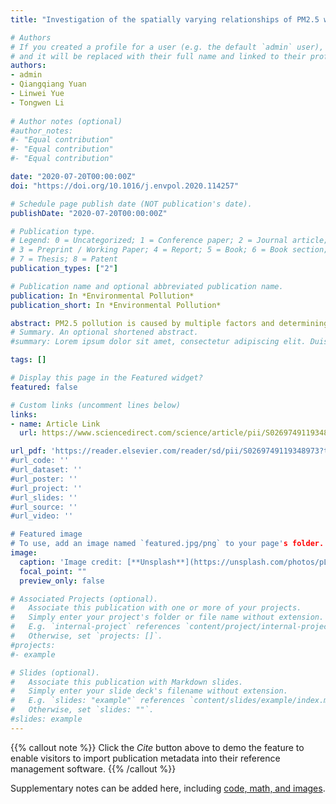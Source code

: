 ```yaml
---
title: "Investigation of the spatially varying relationships of PM2.5 with meteorology, topography, and emissions over China in 2015 by using modified geographically weighted regression"

# Authors
# If you created a profile for a user (e.g. the default `admin` user), write the username (folder name) here 
# and it will be replaced with their full name and linked to their profile.
authors:
- admin
- Qiangqiang Yuan
- Linwei Yue
- Tongwen Li
 
# Author notes (optional)
#author_notes:
#- "Equal contribution"
#- "Equal contribution"
#- "Equal contribution"

date: "2020-07-20T00:00:00Z"
doi: "https://doi.org/10.1016/j.envpol.2020.114257"

# Schedule page publish date (NOT publication's date).
publishDate: "2020-07-20T00:00:00Z"

# Publication type.
# Legend: 0 = Uncategorized; 1 = Conference paper; 2 = Journal article;
# 3 = Preprint / Working Paper; 4 = Report; 5 = Book; 6 = Book section;
# 7 = Thesis; 8 = Patent
publication_types: ["2"]

# Publication name and optional abbreviated publication name.
publication: In *Environmental Pollution*
publication_short: In *Environmental Pollution*

abstract: PM2.5 pollution is caused by multiple factors and determining how these factors affect PM2.5 pollution is important for haze control. In this study, we modified the geographically weighted regression (GWR) model and investigated the relationships between PM2.5 and its influencing factors. Experiments covering 368 cities and 9 urban agglomerations were conducted in China in 2015 and more than 20 factors were considered. The modified GWR coefficients (MGCs) were calculated for six variables, including two emission factors (SO2 and NO2 concentrations), two meteorological factors (relative humidity and lifted index), and two topographical factors (woodland percentage and elevation). Then the spatial distribution of MGCs was analyzed at city, cluster, and region scales. Results showed that the relationships between PM2.5 and the different factors varied with location. SO2 emission positively affected PM2.5, and the impact was the strongest in the Beijing–Tianjin–Hebei (BTH) region. The impact of NO2 was generally smaller than that of SO2 and could be important in coastal areas. The impact of meteorological factors on PM2.5 was complicated in terms of spatial variations, with relative humidity and lifted index exerting a strong positive impact on PM2.5 in Pearl River Delta and Central China, respectively. Woodland percentage mainly influenced PM2.5 in regions of or near deserts, and elevation was important in BTH and Sichuan. The findings of this study can improve our understanding of haze formation and provide useful information for policy-making.
# Summary. An optional shortened abstract.
#summary: Lorem ipsum dolor sit amet, consectetur adipiscing elit. Duis posuere tellus ac convallis placerat. Proin tincidunt magna sed ex sollicitudin condimentum.

tags: []

# Display this page in the Featured widget?
featured: false

# Custom links (uncomment lines below)
links:
- name: Article Link
  url: https://www.sciencedirect.com/science/article/pii/S0269749119348973

url_pdf: 'https://reader.elsevier.com/reader/sd/pii/S0269749119348973?token=E9C6CA399166E6A1D922F163CCC337DABB00CF01651018E1A4D22C3EAA0495428124F9DA59557DA46BCE473A93994692&originRegion=us-east-1&originCreation=20211214084652
#url_code: ''
#url_dataset: ''
#url_poster: ''
#url_project: ''
#url_slides: ''
#url_source: ''
#url_video: ''

# Featured image
# To use, add an image named `featured.jpg/png` to your page's folder. 
image:
  caption: 'Image credit: [**Unsplash**](https://unsplash.com/photos/pLCdAaMFLTE)'
  focal_point: ""
  preview_only: false

# Associated Projects (optional).
#   Associate this publication with one or more of your projects.
#   Simply enter your project's folder or file name without extension.
#   E.g. `internal-project` references `content/project/internal-project/index.md`.
#   Otherwise, set `projects: []`.
#projects:
#- example

# Slides (optional).
#   Associate this publication with Markdown slides.
#   Simply enter your slide deck's filename without extension.
#   E.g. `slides: "example"` references `content/slides/example/index.md`.
#   Otherwise, set `slides: ""`.
#slides: example
---
```


{{% callout note %}}
Click the *Cite* button above to demo the feature to enable visitors to import publication metadata into their reference management software.
{{% /callout %}}


Supplementary notes can be added here, including [code, math, and images](https://wowchemy.com/docs/writing-markdown-latex/).
